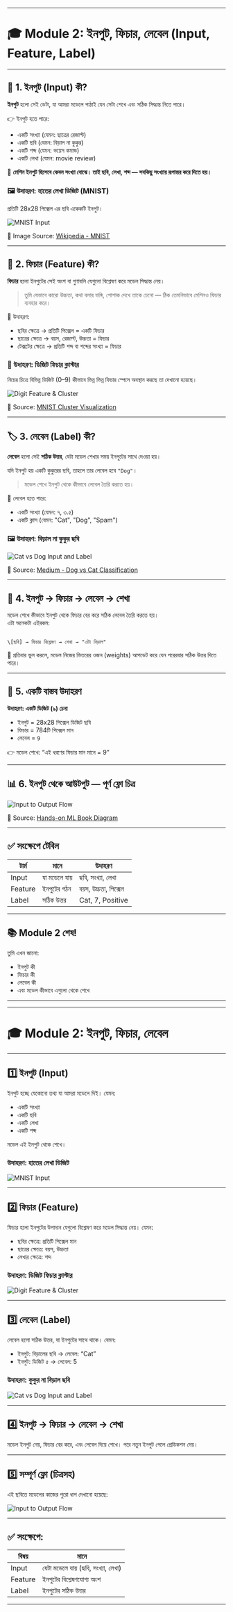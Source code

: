 

---




# 🎓 Module 2: ইনপুট, ফিচার, লেবেল (Input, Feature, Label)

---

## 🧩 1. ইনপুট (Input) কী?

**ইনপুট** হলো সেই ডেটা, যা আমরা মডেলে পাঠাই যেন সেটা শেখে এবং সঠিক সিদ্ধান্ত নিতে পারে।

👉 ইনপুট হতে পারে:
- একটি সংখ্যা (যেমন: ছাত্রের রেজাল্ট)
- একটি ছবি (যেমন: বিড়াল না কুকুর)
- একটি শব্দ (যেমন: ভয়েস কমান্ড)
- একটি লেখা (যেমন: movie review)

🎯 **মেশিন ইনপুট হিসেবে কেবল সংখ্যা বোঝে। তাই ছবি, লেখা, শব্দ — সবকিছু সংখ্যায় রূপান্তর করে দিতে হয়।**

### 🖼️ উদাহরণ: হাতের লেখা ডিজিট (MNIST)
প্রতিটি 28x28 পিক্সেল এর ছবি একেকটি ইনপুট।

![MNIST Input](https://upload.wikimedia.org/wikipedia/commons/2/27/MnistExamples.png)

🔗 Image Source: [Wikipedia - MNIST](https://upload.wikimedia.org/wikipedia/commons/2/27/MnistExamples.png)

---

## 🧬 2. ফিচার (Feature) কী?

**ফিচার** হলো ইনপুটের সেই অংশ বা গুণাবলি যেগুলো বিশ্লেষণ করে মডেল সিদ্ধান্ত নেয়।

> তুমি যেভাবে কারো উচ্চতা, কথা বলার ভঙ্গি, পোশাক দেখে তাকে চেনো — ঠিক তেমনিভাবে মেশিনও ফিচার ব্যবহার করে।

📌 উদাহরণ:
- ছবির ক্ষেত্রে → প্রতিটি পিক্সেল = একটি ফিচার
- ছাত্রের ক্ষেত্রে → বয়স, রেজাল্ট, উচ্চতা = ফিচার
- টেক্সটের ক্ষেত্রে → প্রতিটি শব্দ বা শব্দের সংখ্যা = ফিচার

### 🎯 উদাহরণ: ডিজিট ফিচার ক্লাস্টার
নিচের চিত্রে বিভিন্ন ডিজিট (0–9) কীভাবে ভিন্ন ভিন্ন ফিচার স্পেসে অবস্থান করছে তা দেখানো হয়েছে।

![Digit Feature & Cluster](https://raw.githubusercontent.com/amitrajitbose/Visualizing-MNIST-using-t-SNE/master/mnist_plot.png)

🔗 Source: [MNIST Cluster Visualization](https://raw.githubusercontent.com/amitrajitbose/Visualizing-MNIST-using-t-SNE/master/mnist_plot.png)

---

## 🏷️ 3. লেবেল (Label) কী?

**লেবেল** হলো সেই **সঠিক উত্তর**, যেটা মডেল শেখার সময় ইনপুটের সাথে দেওয়া হয়।

যদি ইনপুট হয় একটি কুকুরের ছবি, তাহলে তার লেবেল হবে `"Dog"`।

> মডেল শেখে ইনপুট থেকে কীভাবে লেবেল তৈরি করতে হয়।

📌 লেবেল হতে পারে:
- একটি সংখ্যা (যেমন: ৭, ৩.৫)
- একটি ক্লাস (যেমন: "Cat", "Dog", "Spam")

### 🖼️ উদাহরণ: বিড়াল না কুকুর ছবি

![Cat vs Dog Input and Label](https://miro.medium.com/v2/resize:fit:1200/1*I72FwzMNtALkUDrU3DRQbQ.png)

🔗 Source: [Medium - Dog vs Cat Classification](https://miro.medium.com/v2/resize:fit:1200/1*I72FwzMNtALkUDrU3DRQbQ.png)

---

## 🔄 4. ইনপুট → ফিচার → লেবেল → শেখা

মডেল শেখে কীভাবে ইনপুট থেকে ফিচার বের করে সঠিক লেবেল তৈরি করতে হয়।  
এটা অনেকটা এইরকম:

```

\[ছবি] → ফিচার বিশ্লেষণ → শেখা → "এটা বিড়াল"

```

🎯 প্রতিবার ভুল করলে, মডেল নিজের ভিতরের ওজন (weights) আপডেট করে যেন পরেরবার সঠিক উত্তর দিতে পারে।

---

## 🧠 5. একটি বাস্তব উদাহরণ

**উদাহরণ: একটি ডিজিট (৯) চেনা**

- ইনপুট = 28x28 পিক্সেল ডিজিট ছবি
- ফিচার = 784টি পিক্সেল মান
- লেবেল = `9`

👉 মডেল শেখে: “এই ধরণের ফিচার মান মানে = 9”

---

## 📊 6. ইনপুট থেকে আউটপুট — পূর্ণ ফ্লো চিত্র

![Input to Output Flow](https://raw.githubusercontent.com/ageron/handson-ml/master/images/ai_overview_diagram.png)

🔗 Source: [Hands-on ML Book Diagram](https://raw.githubusercontent.com/ageron/handson-ml/master/images/ai_overview_diagram.png)

---

## ✅ সংক্ষেপে টেবিল

| টার্ম | মানে | উদাহরণ |
|------|------|---------|
| Input | যা মডেলে যায় | ছবি, সংখ্যা, লেখা |
| Feature | ইনপুটের গঠন | বয়স, উচ্চতা, পিক্সেল |
| Label | সঠিক উত্তর | Cat, 7, Positive |

---

## 📚 Module 2 শেষ!

তুমি এখন জানো:
- ইনপুট কী
- ফিচার কী
- লেবেল কী
- এবং মডেল কীভাবে এগুলো থেকে শেখে

---



---

# 🎓 Module 2: ইনপুট, ফিচার, লেবেল

---

## 1️⃣ ইনপুট (Input)

ইনপুট হচ্ছে যেকোনো তথ্য যা আমরা মডেলে দিই। যেমন:
- একটি সংখ্যা
- একটি ছবি
- একটি লেখা
- একটি শব্দ

মডেল এই ইনপুট থেকে শেখে।

### উদাহরণ: হাতের লেখা ডিজিট

![MNIST Input](https://upload.wikimedia.org/wikipedia/commons/2/27/MnistExamples.png)

---

## 2️⃣ ফিচার (Feature)

ফিচার হলো ইনপুটের উপাদান যেগুলো বিশ্লেষণ করে মডেল সিদ্ধান্ত নেয়। যেমন:
- ছবির ক্ষেত্রে: প্রতিটি পিক্সেল মান
- ছাত্রের ক্ষেত্রে: বয়স, উচ্চতা
- লেখার ক্ষেত্রে: শব্দ

### উদাহরণ: ডিজিট ফিচার ক্লাস্টার

![Digit Feature & Cluster](https://raw.githubusercontent.com/amitrajitbose/Visualizing-MNIST-using-t-SNE/master/mnist_plot.png)

---

## 3️⃣ লেবেল (Label)

লেবেল হলো সঠিক উত্তর, যা ইনপুটের সাথে থাকে। যেমন:
- ইনপুট: বিড়ালের ছবি → লেবেল: “Cat”
- ইনপুট: ডিজিট ৫ → লেবেল: 5

### উদাহরণ: কুকুর না বিড়াল ছবি

![Cat vs Dog Input and Label](https://miro.medium.com/v2/resize:fit:1200/1*I72FwzMNtALkUDrU3DRQbQ.png)

---

## 4️⃣ ইনপুট → ফিচার → লেবেল → শেখা

মডেল ইনপুট নেয়, ফিচার বের করে, এবং লেবেল দিয়ে শেখে। পরে নতুন ইনপুট পেলে প্রেডিকশন দেয়।

---

## 5️⃣ সম্পূর্ণ ফ্লো (চিত্রসহ)

এই ছবিতে মডেলের কাজের পুরো ধাপ দেখানো হয়েছে:

![Input to Output Flow](https://raw.githubusercontent.com/ageron/handson-ml/master/images/ai_overview_diagram.png)

---

## ✅ সংক্ষেপে:

| বিষয় | মানে |
|------|------|
| Input | যেটা মডেলে যায় (ছবি, সংখ্যা, লেখা) |
| Feature | ইনপুটের বিশ্লেষণযোগ্য অংশ |
| Label | ইনপুটের সঠিক উত্তর |

---




